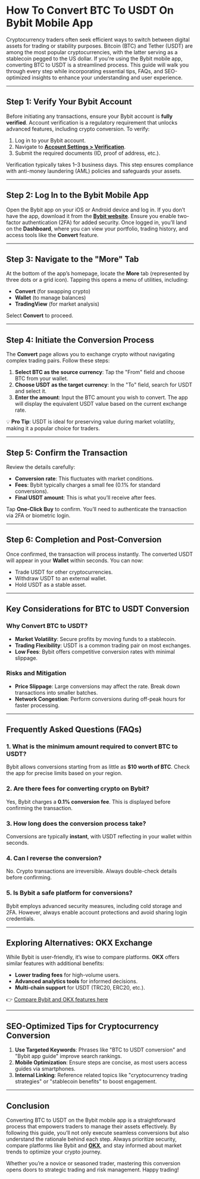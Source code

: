 # How To Convert BTC To USDT On Bybit Mobile App

Cryptocurrency traders often seek efficient ways to switch between digital assets for trading or stability purposes. Bitcoin (BTC) and Tether (USDT) are among the most popular cryptocurrencies, with the latter serving as a stablecoin pegged to the US dollar. If you're using the Bybit mobile app, converting BTC to USDT is a streamlined process. This guide will walk you through every step while incorporating essential tips, FAQs, and SEO-optimized insights to enhance your understanding and user experience.

---

## Step 1: Verify Your Bybit Account

Before initiating any transactions, ensure your Bybit account is **fully verified**. Account verification is a regulatory requirement that unlocks advanced features, including crypto conversion. To verify:  
1. Log in to your Bybit account.  
2. Navigate to **[Account Settings > Verification](https://bit.ly/okx-bonus)**.  
3. Submit the required documents (ID, proof of address, etc.).  

Verification typically takes 1–3 business days. This step ensures compliance with anti-money laundering (AML) policies and safeguards your assets.

---

## Step 2: Log In to the Bybit Mobile App

Open the Bybit app on your iOS or Android device and log in. If you don’t have the app, download it from the **[Bybit website](https://bit.ly/okx-bonus)**. Ensure you enable two-factor authentication (2FA) for added security. Once logged in, you’ll land on the **Dashboard**, where you can view your portfolio, trading history, and access tools like the **Convert** feature.

---

## Step 3: Navigate to the "More" Tab

At the bottom of the app’s homepage, locate the **More** tab (represented by three dots or a grid icon). Tapping this opens a menu of utilities, including:  
- **Convert** (for swapping crypto)  
- **Wallet** (to manage balances)  
- **TradingView** (for market analysis)  

Select **Convert** to proceed.

---

## Step 4: Initiate the Conversion Process

The **Convert** page allows you to exchange crypto without navigating complex trading pairs. Follow these steps:  
1. **Select BTC as the source currency**: Tap the "From" field and choose BTC from your wallet.  
2. **Choose USDT as the target currency**: In the "To" field, search for USDT and select it.  
3. **Enter the amount**: Input the BTC amount you wish to convert. The app will display the equivalent USDT value based on the current exchange rate.  

💡 **Pro Tip**: USDT is ideal for preserving value during market volatility, making it a popular choice for traders.

---

## Step 5: Confirm the Transaction

Review the details carefully:  
- **Conversion rate**: This fluctuates with market conditions.  
- **Fees**: Bybit typically charges a small fee (0.1% for standard conversions).  
- **Final USDT amount**: This is what you’ll receive after fees.  

Tap **One-Click Buy** to confirm. You’ll need to authenticate the transaction via 2FA or biometric login.

---

## Step 6: Completion and Post-Conversion

Once confirmed, the transaction will process instantly. The converted USDT will appear in your **Wallet** within seconds. You can now:  
- Trade USDT for other cryptocurrencies.  
- Withdraw USDT to an external wallet.  
- Hold USDT as a stable asset.  

---

## Key Considerations for BTC to USDT Conversion

### Why Convert BTC to USDT?  
- **Market Volatility**: Secure profits by moving funds to a stablecoin.  
- **Trading Flexibility**: USDT is a common trading pair on most exchanges.  
- **Low Fees**: Bybit offers competitive conversion rates with minimal slippage.  

### Risks and Mitigation  
- **Price Slippage**: Large conversions may affect the rate. Break down transactions into smaller batches.  
- **Network Congestion**: Perform conversions during off-peak hours for faster processing.  

---

## Frequently Asked Questions (FAQs)

### 1. **What is the minimum amount required to convert BTC to USDT?**  
Bybit allows conversions starting from as little as **$10 worth of BTC**. Check the app for precise limits based on your region.

### 2. **Are there fees for converting crypto on Bybit?**  
Yes, Bybit charges a **0.1% conversion fee**. This is displayed before confirming the transaction.

### 3. **How long does the conversion process take?**  
Conversions are typically **instant**, with USDT reflecting in your wallet within seconds.

### 4. **Can I reverse the conversion?**  
No. Crypto transactions are irreversible. Always double-check details before confirming.

### 5. **Is Bybit a safe platform for conversions?**  
Bybit employs advanced security measures, including cold storage and 2FA. However, always enable account protections and avoid sharing login credentials.

---

## Exploring Alternatives: OKX Exchange

While Bybit is user-friendly, it’s wise to compare platforms. **OKX** offers similar features with additional benefits:  
- **Lower trading fees** for high-volume users.  
- **Advanced analytics tools** for informed decisions.  
- **Multi-chain support** for USDT (TRC20, ERC20, etc.).  

👉 [Compare Bybit and OKX features here](https://bit.ly/okx-bonus)

---

## SEO-Optimized Tips for Cryptocurrency Conversion

1. **Use Targeted Keywords**: Phrases like "BTC to USDT conversion" and "Bybit app guide" improve search rankings.  
2. **Mobile Optimization**: Ensure steps are concise, as most users access guides via smartphones.  
3. **Internal Linking**: Reference related topics like "cryptocurrency trading strategies" or "stablecoin benefits" to boost engagement.  

---

## Conclusion

Converting BTC to USDT on the Bybit mobile app is a straightforward process that empowers traders to manage their assets effectively. By following this guide, you’ll not only execute seamless conversions but also understand the rationale behind each step. Always prioritize security, compare platforms like Bybit and **[OKX](https://bit.ly/okx-bonus)**, and stay informed about market trends to optimize your crypto journey.

Whether you’re a novice or seasoned trader, mastering this conversion opens doors to strategic trading and risk management. Happy trading!